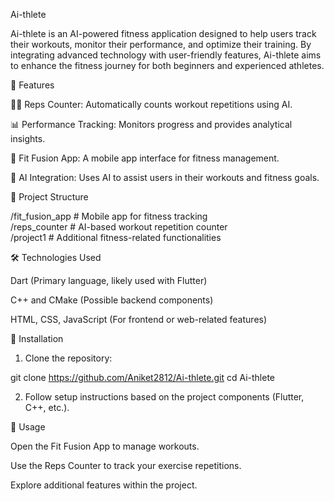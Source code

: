 Ai-thlete

Ai-thlete is an AI-powered fitness application designed to help users track their workouts, monitor their performance, and optimize their training. By integrating advanced technology with user-friendly features, Ai-thlete aims to enhance the fitness journey for both beginners and experienced athletes.

🚀 Features

🏋‍♂ Reps Counter: Automatically counts workout repetitions using AI.

📊 Performance Tracking: Monitors progress and provides analytical insights.

📱 Fit Fusion App: A mobile app interface for fitness management.

🎯 AI Integration: Uses AI to assist users in their workouts and fitness goals.


📂 Project Structure

/fit_fusion_app    # Mobile app for fitness tracking  
/reps_counter      # AI-based workout repetition counter  
/project1          # Additional fitness-related functionalities

🛠 Technologies Used

Dart (Primary language, likely used with Flutter)

C++ and CMake (Possible backend components)

HTML, CSS, JavaScript (For frontend or web-related features)


📌 Installation

1. Clone the repository:

git clone https://github.com/Aniket2812/Ai-thlete.git
cd Ai-thlete

2. Follow setup instructions based on the project components (Flutter, C++, etc.).



🎯 Usage

Open the Fit Fusion App to manage workouts.

Use the Reps Counter to track your exercise repetitions.

Explore additional features within the project.
